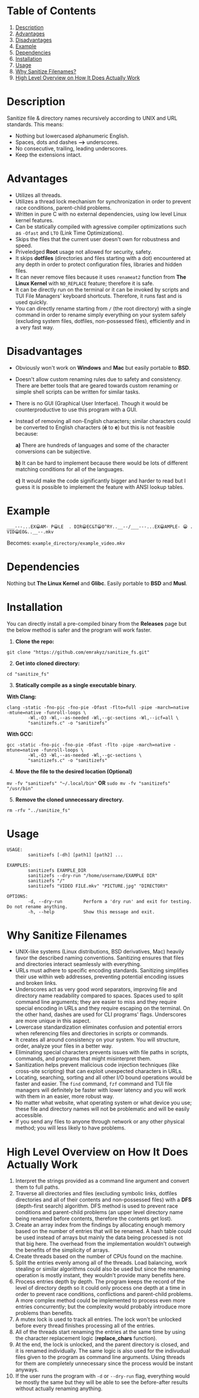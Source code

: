 # Table of Contents
1. [Description](https://github.com/emrakyz/sanitize_fs?tab=readme-ov-file#description)
2. [Advantages](https://github.com/emrakyz/sanitize_fs?tab=readme-ov-file#advantages)
3. [Disadvantages](https://github.com/emrakyz/sanitize_fs?tab=readme-ov-file#disadvantages)
4. [Example](https://github.com/emrakyz/sanitize_fs?tab=readme-ov-file#example)
5. [Dependencies](https://github.com/emrakyz/sanitize_fs?tab=readme-ov-file#dependencies)
6. [Installation](https://github.com/emrakyz/sanitize_fs?tab=readme-ov-file#installation)
7. [Usage](https://github.com/emrakyz/sanitize_fs?tab=readme-ov-file#usage)
8. [Why Sanitize Filenames?](https://github.com/emrakyz/sanitize_fs?tab=readme-ov-file#why-sanitize-filenames)
9. [High Level Overview on How It Does Actually Work](https://github.com/emrakyz/sanitize_fs?tab=readme-ov-file#high-level-overview-on-how-it-does-actually-work)

# Description
Sanitize file & directory names recursively according to UNIX and URL standards. This means:
- Nothing but lowercased alphanumeric English.
- Spaces, dots and dashes **-->** underscores.
- No consecutive, trailing, leading underscores.
- Keep the extensions intact.

# Advantages
- Utilizes all threads.
- Utilizes a thread lock mechanism for synchronization in order to prevent race conditions, parent-child problems.
- Written in pure C with no external dependencies, using low level Linux kernel features.
- Can be statically compiled with agressive compiler optimizations such as `-Ofast` and `LTO` (Link Time Optimizations).
- Skips the files that the current user doesn't own for robustness and speed.
- Priveledged **Root** usage not allowed for security, safety.
- It skips **dotfiles** (directories and files starting with a dot) encountered at any depth in order to protect configuration files, libraries and hidden files.
- It can never remove files because it uses `renameat2` function from **The Linux Kernel** with `NO_REPLACE` feature; therefore it is safe.
- It can be directly run on the terminal or it can be invoked by scripts and TUI File Managers' keyboard shortcuts. Therefore, it runs fast and is used quickly.
- You can directly rename starting from `/` (the root directory) with a single command in order to rename simply everything on your system safely (excluding system files, dotfiles, non-possessed files), efficiently and in a very fast way.

# Disadvantages
- Obviously won't work on **Windows** and **Mac** but easily portable to **BSD**.
- Doesn't allow custom renaming rules due to safety and consistency. There are better tools that are geared towards custom renaming or simple shell scripts can be written for similar tasks.
- There is no GUI (Graphical User Interface). Though it would be counterproductive to use this program with a GUI.
- Instead of removing all non-English characters; similar characters could be converted to English characters (**é** to **e**) but this is not feasible because:
  
  **a)** There are hundreds of languages and some of the character conversions can be subjective.
  
  **b)** It can be hard to implement because there would be lots of different matching conditions for all of the languages.
  
  **c)** It would make the code significantly bigger and harder to read but I guess it is possible to implement the feature with ANSI lookup tables. 

# Example
`___---...EX😀AM- P😀LE  . DIR😀EC&T😀O^RY..__--/___---...EX😀AMPLE- 😀 . VID😀EO&..__--.mkv`

Becomes:
`example_directory/example_video.mkv`

# Dependencies
Nothing but **The Linux Kernel** and **Glibc**. Easily portable to **BSD** and **Musl**.

# Installation
You can directly install a pre-compiled binary from the **Releases** page but the below method is safer and the program will work faster.
1. **Clone the repo:**
   
`git clone "https://github.com/emrakyz/sanitize_fs.git"`

2. **Get into cloned directory:**

`cd "sanitize_fs"`

3. **Statically compile as a single executable binary.**

**With Clang:**
```
clang -static -fno-pic -fno-pie -Ofast -flto=full -pipe -march=native -mtune=native -funroll-loops \
        -Wl,-O3 -Wl,--as-needed -Wl,--gc-sections -Wl,--icf=all \
        "sanitizefs.c" -o "sanitizefs"
```
**With GCC:**
```
gcc -static -fno-pic -fno-pie -Ofast -flto -pipe -march=native -mtune=native -funroll-loops \
        -Wl,-O3 -Wl,--as-needed -Wl,--gc-sections \
        "sanitizefs.c" -o "sanitizefs"
```

4. **Move the file to the desired location (Optional)**

`mv -fv "sanitizefs" "~/.local/bin"` **OR** `sudo mv -fv "sanitizefs" "/usr/bin"`

5. **Remove the cloned unnecessary directory.**

`rm -rfv "../sanitize_fs"`

# Usage
```
USAGE:
        sanitizefs [-dh] [path1] [path2] ...

EXAMPLES:
        sanitizefs EXAMPLE_DIR
        sanitizefs --dry-run "/home/username/EXAMPLE DIR"
        sanitizefs "/"
        sanitizefs "VIDEO FILE.mkv" "PICTURE.jpg" "DIRECTORY" 

OPTIONS:
        -d, --dry-run        Perform a 'dry run' and exit for testing. Do not rename anything.
        -h, --help           Show this message and exit.
```

# Why Sanitize Filenames
- UNIX-like systems (Linux distributions, BSD derivatives, Mac) heavily favor the described naming conventions. Sanitizing ensures that files and directories interact seamlessly with everything.
- URLs must adhere to specific encoding standards. Sanitizing simplifies their use within web addresses, preventing potential encoding issues and broken links.
- Underscores act as very good word separators, improving file and directory name readability compared to spaces. Spaces used to split command line arguments; they are easier to miss and they require special encoding in URLs and they require escaping on the terminal. On the other hand, dashes are used for CLI programs' flags. Underscores are more unique in this aspect.
- Lowercase standardization eliminates confusion and potential errors when referencing files and directories in scripts or commands.
- It creates all around consistency on your system. You will structure, order, analyze your files in a better way.
- Eliminating special characters prevents issues with file paths in scripts, commands, and programs that might misinterpret them.
- Sanitization helps prevent malicious code injection techniques (like cross-site scripting) that can exploit unexpected characters in URLs.
- Locating, searching, sorting and all other I/O bound operations would be faster and easier. The `find` command, `fzf` command and TUI file managers will definitely be faster with lower latency and you will work with them in an easier, more robust way.
- No matter what website, what operating system or what device you use; these file and directory names will not be problematic and will be easily accessible.
- If you send any files to anyone through network or any other physical method; you will less likely to have problems.

# High Level Overview on How It Does Actually Work
1. Interpret the strings provided as a command line argument and convert them to full paths. 
2. Traverse all directories and files (excluding symbolic links, dotfiles directories and all of their contents and non-possessed files) with a **DFS** (depth-first search) algorithm. DFS method is used to prevent race conditions and parent-child problems (an upper level directory name being renamed before contents, therefore the contents get lost).
3. Create an array index from the findings by allocating enough memory based on the number of entries that will be renamed. A hash table could be used instead of arrays but mainly the data being processed is not that big here. The overhead from the implementation wouldn't outweigh the benefits of the simplicity of arrays.
4. Create threads based on the number of CPUs found on the machine.
5. Split the entries evenly among all of the threads. Load balancing, work stealing or similar algorithms could also be used but since the renaming operation is mostly instant, they wouldn't provide many benefits here.
6. Process entries depth by depth. The program keeps the record of the level of directory depth so it could only process one depth at a time in order to prevent race conditions, conflictions and parent-child problems. A more complex method could be implemented to process even more entries concurrently; but the complexity would probably introduce more problems than benefits.
7. A mutex lock is used to track all entries. The lock won't be unlocked before every thread finishes processing all of the entries.
8. All of the threads start renaming the entries at the same time by using the character replacement logic (**replace_chars** function).
9. At the end, the lock is unlocked, and the parent directory is closed, and it is renamed individually. The same logic is also used for the indivudual files given to the program as command line arguments. Using threads for them are completely unnecessary since the process would be instant anyways.
10. If the user runs the program with `-d` or `--dry-run` flag, everything would be mostly the same but they will be able to see the before-after results without actually renaming anything.
